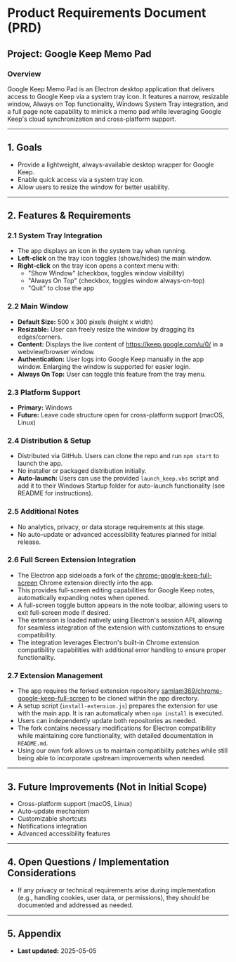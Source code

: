 # Product Requirements Document (PRD)

## Project: Google Keep Memo Pad

### Overview
Google Keep Memo Pad is an Electron desktop application that delivers access to Google Keep via a system tray icon. It features a narrow, resizable window, Always on Top functionality, Windows System Tray integration, and a full page note capability to mimick a memo pad while leveraging Google Keep's cloud synchronization and cross-platform support.

---

## 1. Goals
- Provide a lightweight, always-available desktop wrapper for Google Keep.
- Enable quick access via a system tray icon.
- Allow users to resize the window for better usability.

---

## 2. Features & Requirements

### 2.1 System Tray Integration
- The app displays an icon in the system tray when running.
- **Left-click** on the tray icon toggles (shows/hides) the main window.
- **Right-click** on the tray icon opens a context menu with:
    - "Show Window" (checkbox, toggles window visibility)
    - "Always On Top" (checkbox, toggles window always-on-top)
    - "Quit" to close the app

### 2.2 Main Window
- **Default Size:** 500 x 300 pixels (height x width)
- **Resizable:** User can freely resize the window by dragging its edges/corners.
- **Content:** Displays the live content of https://keep.google.com/u/0/ in a webview/browser window.
- **Authentication:** User logs into Google Keep manually in the app window. Enlarging the window is supported for easier login.
- **Always On Top:** User can toggle this feature from the tray menu.

### 2.3 Platform Support
- **Primary:** Windows
- **Future:** Leave code structure open for cross-platform support (macOS, Linux)

### 2.4 Distribution & Setup
- Distributed via GitHub. Users can clone the repo and run `npm start` to launch the app.
- No installer or packaged distribution initially.
- **Auto-launch:** Users can use the provided `launch_keep.vbs` script and add it to their Windows Startup folder for auto-launch functionality (see README for instructions).

### 2.5 Additional Notes
- No analytics, privacy, or data storage requirements at this stage.
- No auto-update or advanced accessibility features planned for initial release.

### 2.6 Full Screen Extension Integration
- The Electron app sideloads a fork of the [chrome-google-keep-full-screen](https://github.com/chrisputnam9/chrome-google-keep-full-screen) Chrome extension directly into the app.
- This provides full-screen editing capabilities for Google Keep notes, automatically expanding notes when opened.
- A full-screen toggle button appears in the note toolbar, allowing users to exit full-screen mode if desired.
- The extension is loaded natively using Electron's session API, allowing for seamless integration of the extension with customizations to ensure compatibility.
- The integration leverages Electron's built-in Chrome extension compatibility capabilities with additional error handling to ensure proper functionality.

### 2.7 Extension Management
- The app requires the forked extension repository [samlam369/chrome-google-keep-full-screen](https://github.com/samlam369/chrome-google-keep-full-screen) to be cloned within the app directory.
- A setup script (`install-extension.js`) prepares the extension for use with the main app. It is ran automaticaly when `npm install` is executed.
- Users can independently update both repositories as needed.
- The fork contains necessary modifications for Electron compatibility while maintaining core functionality, with detailed documentation in `README.md`.
- Using our own fork allows us to maintain compatibility patches while still being able to incorporate upstream improvements when needed.

---

## 3. Future Improvements (Not in Initial Scope)
- Cross-platform support (macOS, Linux)
- Auto-update mechanism
- Customizable shortcuts
- Notifications integration
- Advanced accessibility features

---

## 4. Open Questions / Implementation Considerations
- If any privacy or technical requirements arise during implementation (e.g., handling cookies, user data, or permissions), they should be documented and addressed as needed.

---

## 5. Appendix
- **Last updated:** 2025-05-05

